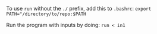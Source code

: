 To use `run` without the `./` prefix, add this to `.bashrc`:
`export PATH="/directory/to/repo:$PATH`

Run the program with inputs by doing:
`run < in1`
